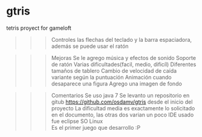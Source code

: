 gtris
=====
tetris proyect for gameloft 

>>>Controles 
	las flechas del teclado y la barra espaciadora, además se puede usar el ratón

>>>Mejoras 
	Se le agrego música y efectos de sonido
	Soporte de ratón
	Varias dificultades(facil, medio, dificíl)
	Diferentes tamaños de tablero
	Cambio de velocidad de caída variante según la puntuación
	Animación cuando desaparece una figura 
	Agrego una imagen de fondo

>>>Comentarios 
	Se uso java 7
	Se levanto un repositorio en gitub https://github.com/osdamv/gtris desde el inicio del proyecto
	La dificultad media es exactamente lo solicitado en el documento, las otras dos varian un poco
	IDE usado fue eclipse SO Linux		
	Es el primer juego que desarrollo :P
	